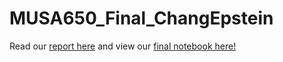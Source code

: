# MUSA650_Final_ChangEpstein

Read our [report here](MUSA650_FinalProjectReport_ChangEpstein.pdf) and view our [final notebook here!](https://htmlpreview.github.io/?https://github.com/jennaepstein/MUSA650_Final_ChangEpstein/blob/main/MUSA650_Final_ChangEpstein.html) 
